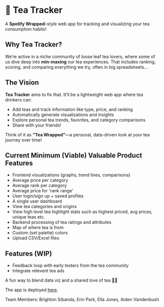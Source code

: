 # 🍵 Tea Tracker  
A **Spotify Wrapped**–style web app for tracking and visualizing your tea consumption habits!

## Why Tea Tracker?  
We’re active in a niche community of loose leaf tea lovers, where some of us dive deep into **min-maxing** our tea experiences. That includes ranking, scoring, and comparing everything we try, often in big spreadsheets...

## The Vision  
**Tea Tracker** aims to fix that. It’ll be a lightweight web app where tea drinkers can:  
- Add teas and track information like type, price, and ranking
- Automatically generate visualizations and insights  
- Explore personal tea trends, favorites, and category comparisons
- Share with your friends!

Think of it as **"Tea Wrapped"**—a personal, data-driven look at your tea journey over time!

## Current Minimum (Viable) Valuable Product Features
 - Frontend visualizations (graphs, trend lines, comparisons)
 - Average price per category
 - Average rank per category
 - Average price for 'rank range'
 - User login/sign up + saved profiles
 - A single user dashboard
 - View tea categories and origins
 - View high level tea highlight stats such as highest priced, avg prices, unique teas etc.
 - Backend processing of tea ratings and attributes  
 - Map of where tea is from
 - Custom (set palette) colors
 - Upload CSV/Excel files  

## Features (WIP) 
- Feedback loop with early testers from the tea community
- Integrate relevent tea ads

A fun way to blend data viz and a shared love of tea 🍵😸

The app is deployed [here](https://tea-tracker-f25a3c23e82f.herokuapp.com/).

Team Members: Brighton Sibanda, Erin Park, Ella Jones, Aiden Vandenbush
